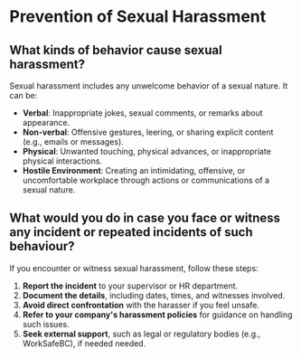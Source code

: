 # Prevention of Sexual Harassment



## What kinds of behavior cause sexual harassment?

Sexual harassment includes any unwelcome behavior of a sexual nature. It can be:
- **Verbal**: Inappropriate jokes, sexual comments, or remarks about appearance.
- **Non-verbal**: Offensive gestures, leering, or sharing explicit content (e.g., emails or messages).
- **Physical**: Unwanted touching, physical advances, or inappropriate physical interactions.
- **Hostile Environment**: Creating an intimidating, offensive, or uncomfortable workplace through actions or communications of a sexual nature.

## What would you do in case you face or witness any incident or repeated incidents of such behaviour?

If you encounter or witness sexual harassment, follow these steps:
1. **Report the incident** to your supervisor or HR department.
2. **Document the details**, including dates, times, and witnesses involved.
3. **Avoid direct confrontation** with the harasser if you feel unsafe.
4. **Refer to your company's harassment policies** for guidance on handling such issues.
5. **Seek external support**, such as legal or regulatory bodies (e.g., WorkSafeBC), if needed needed.


